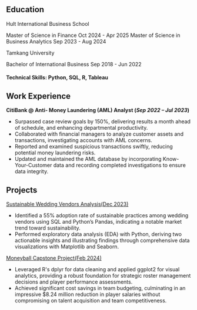 ## Education
Hult International Business School

Master of Science in Finance	              Oct 2024 - Apr 2025
Master of Science in Business Analytics	   Sep 2023 - Aug 2024

Tamkang University

Bachelor of International Business   Sep 2018 - Jun 2022

#### Technical Skills: Python, SQL, R, Tableau

## Work Experience
**CitiBank  @ Anti- Money Laundering (AML) Analyst (_Sep 2022 – Jul 2023_)**
- Surpassed case review goals by 150%, delivering results a month ahead of schedule, and enhancing departmental productivity.
- Collaborated with financial managers to analyze customer assets and transactions, investigating accounts with AML concerns.
-	Reported and examined suspicious transactions swiftly, reducing potential money laundering risks.
-	Updated and maintained the AML database by incorporating Know-Your-Customer data and recording completed investigations to ensure data integrity.

## Projects
<a href="https://github.com/VC94123/Vivi-Portfolio/tree/main/Sustainable%20Wedding%20Vendors%20Analysis%20Project">Sustainable Wedding Vendors Analysis(Dec 2023)</a>
- Identified a 55% adoption rate of sustainable practices among wedding vendors using SQL and Python’s Pandas, indicating a notable market trend toward sustainability.
-	Performed exploratory data analysis (EDA) with Python, deriving two actionable insights and illustrating findings through comprehensive data visualizations with Matplotlib and Seaborn.

<a href="https://github.com/VC94123/Vivi-Portfolio/tree/main/Moneyball%20Capstone%20Project">Moneyball Capstone Project(Feb 2024)</a>
- Leveraged R's dplyr for data cleaning and applied ggplot2 for visual analytics, providing a robust foundation for strategic roster management decisions and player performance assessments.
-	Achieved significant cost savings in team budgeting, culminating in an impressive $8.24 million reduction in player salaries without compromising on talent acquisition and team competitiveness.


